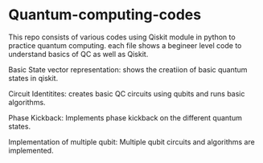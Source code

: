 # Quantum-computing-codes

This repo consists of various codes using Qiskit module in python to practice quantum computing. each file shows a begineer level code to understand basics of QC as well as Qiskit.

Basic State vector representation: shows the creatiion of basic quantum states in qiskit.

Circuit Identitites: creates basic QC circuits using qubits and runs basic algorithms.

Phase Kickback: Implements phase kickback on the different quantum states.

Implementation of multiple qubit: Multiple qubit circuits and algorithms are implemented.
